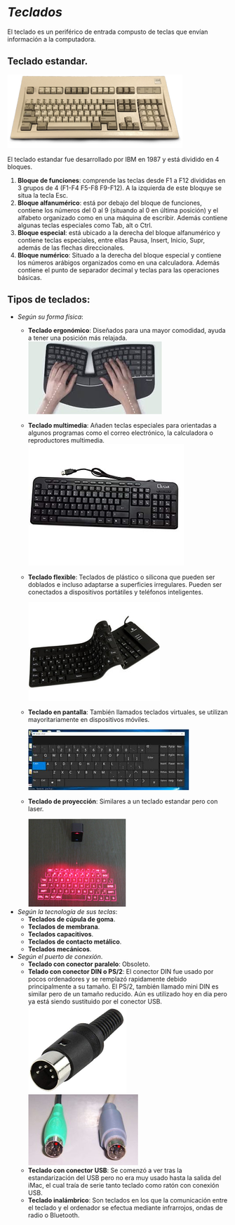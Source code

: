 # **_Teclados_**

El teclado es un periférico de entrada compusto de teclas que envían información a la computadora.
 
 ## Teclado estandar.

 ![Teclado estandar](estandar.png)

El teclado estandar  fue desarrollado por IBM en 1987 y está dividido en 4 bloques.
1. **Bloque de funciones**: comprende las teclas desde F1 a F12 divididas en 3 grupos de 4 (F1-F4 F5-F8 F9-F12). A la izquierda de este bloquye se situa la tecla Esc.
2. **Bloque alfanumérico**: está por debajo del bloque de funciones, contiene los números del 0 al 9 (situando al 0 en última posición) y el alfabeto organizado como en una máquina de escribir. Además contiene algunas teclas especiales como Tab, alt o Ctrl.
3. **Bloque especial**: está ubicado a la derecha del bloque alfanumérico y contiene teclas especiales, entre ellas Pausa, Insert, Inicio, Supr, además de las flechas direccionales.
4. **Bloque numérico**: Situado a la derecha del bloque especial y contiene los números arábigos organizados como en una calculadora. Además contiene el punto de separador decimal y teclas para las operaciones básicas.


## Tipos de teclados:
* _Según su forma física_:
    * **Teclado ergonómico**: Diseñados para una mayor comodidad, ayuda a tener una posición más relajada.      
     ![ergonomigo](ergonomico.jpg) 
    * **Teclado multimedia**: Añaden teclas especiales para orientadas a algunos programas como el correo electrónico, la calculadora o reproductores multimedia.   
     ![multimedia](multimedia.jpg) 
    * **Teclado flexible**: Teclados de plástico o silicona que pueden ser doblados e incluso adaptarse a superficies irregulares. Pueden ser conectados a dispositivos portátiles y teléfonos inteligentes.    
         
         ![flexible](flexible.jpg) 
    * **Teclado en pantalla**: También llamados teclados virtuales, se utilizan mayoritariamente en dispositivos móviles.
         
         ![virtual](virtual.jpg)
    * **Teclado de proyección**: Similares a un teclado estandar pero con laser.
    
        <img src="proyeccion.jpg" height="200">
* _Según la tecnología de sus teclas_:
    * **Teclados de cúpula de goma**.
    * **Teclados de membrana**.
    * **Teclados capacitivos**.
    * **Teclados de contacto metálico**.
    * **Teclados mecánicos**.
* _Según el puerto de conexión_.
    * **Teclado con conector paralelo**: Obsoleto.
    * **Telado con conector DIN o PS/2**: El conector DIN fue usado por pocos ordenadores y se remplazó rapidamente debido principalmente a su tamaño. El PS/2, también llamado mini DIN es similar pero de un tamaño reducido. Aún es utilizado hoy en dia pero ya está siendo sustituido por el conector USB. 
    <img src="din.jpg" height="200"> <img src="ps2.jpg">
    * **Teclado con conector USB**: Se comenzó a ver tras la estandarización del USB pero no era muy usado hasta la salida del iMac, el cual traía de serie tanto teclado como ratón con conexión USB.
    * **Teclado inalámbrico**: Son teclados en los que la comunicación entre el teclado y el ordenador se efectua mediante infrarrojos, ondas de radio o Bluetooth.
    


       

  
